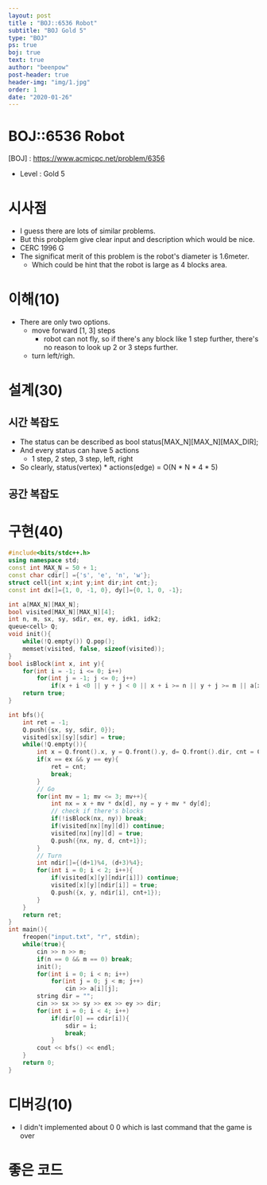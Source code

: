 ```yaml
---
layout: post
title : "BOJ::6536 Robot"
subtitle: "BOJ Gold 5"
type: "BOJ"
ps: true
boj: true
text: true
author: "beenpow"
post-header: true
header-img: "img/1.jpg"
order: 1
date: "2020-01-26"
---
```


# BOJ::6536 Robot
[BOJ] : <https://www.acmicpc.net/problem/6356>
- Level : Gold 5

# 시사점
- I guess there are lots of similar problems.
- But this probplem give clear input and description which would be nice.
- CERC 1996 G
- The significat merit of this problem is the robot's diameter is 1.6meter.
  - Which could be hint that the robot is large as 4 blocks area.

# 이해(10)
- There are only two options.
  - move forward [1, 3] steps
    - robot can not fly, so if there's any block like 1 step further, there's no reason to look up 2
      or 3 steps further.
  - turn left/righ.

# 설계(30)

## 시간 복잡도
- The status can be described as bool status[MAX_N][MAX_N][MAX_DIR];
- And every status can have 5 actions
  - 1 step, 2 step, 3 step, left, right
- So clearly, status(vertex) * actions(edge) = O(N * N * 4 * 5)

## 공간 복잡도

# 구현(40)

```cpp
#include<bits/stdc++.h>
using namespace std;
const int MAX_N = 50 + 1;
const char cdir[] ={'s', 'e', 'n', 'w'};
struct cell{int x;int y;int dir;int cnt;};
const int dx[]={1, 0, -1, 0}, dy[]={0, 1, 0, -1};

int a[MAX_N][MAX_N];
bool visited[MAX_N][MAX_N][4];
int n, m, sx, sy, sdir, ex, ey, idk1, idk2;
queue<cell> Q;
void init(){
    while(!Q.empty()) Q.pop();
    memset(visited, false, sizeof(visited));
}
bool isBlock(int x, int y){
    for(int i = -1; i <= 0; i++)
        for(int j = -1; j <= 0; j++)
            if(x + i <0 || y + j < 0 || x + i >= n || y + j >= m || a[x+i][y+j] == 1) return false;
    return true;
}

int bfs(){
    int ret = -1;
    Q.push({sx, sy, sdir, 0});
    visited[sx][sy][sdir] = true;
    while(!Q.empty()){
        int x = Q.front().x, y = Q.front().y, d= Q.front().dir, cnt = Q.front().cnt; Q.pop();
        if(x == ex && y == ey){
            ret = cnt;
            break;
        }
        // Go
        for(int mv = 1; mv <= 3; mv++){
            int nx = x + mv * dx[d], ny = y + mv * dy[d];
            // check if there's blocks
            if(!isBlock(nx, ny)) break;
            if(visited[nx][ny][d]) continue;
            visited[nx][ny][d] = true;
            Q.push({nx, ny, d, cnt+1});
        }
        // Turn
        int ndir[]={(d+1)%4, (d+3)%4};
        for(int i = 0; i < 2; i++){
            if(visited[x][y][ndir[i]]) continue;
            visited[x][y][ndir[i]] = true;
            Q.push({x, y, ndir[i], cnt+1});
        }
    }
    return ret;
}
int main(){
    freopen("input.txt", "r", stdin);
    while(true){
        cin >> n >> m;
        if(n == 0 && m == 0) break;
        init();
        for(int i = 0; i < n; i++)
            for(int j = 0; j < m; j++)
                cin >> a[i][j];
        string dir = "";
        cin >> sx >> sy >> ex >> ey >> dir;
        for(int i = 0; i < 4; i++)
            if(dir[0] == cdir[i]){
                sdir = i;
                break;
            }
        cout << bfs() << endl;
    }
    return 0;
}
```

# 디버깅(10)
- I didn't implemented about 0 0  which is last command that the game is over

# 좋은 코드


